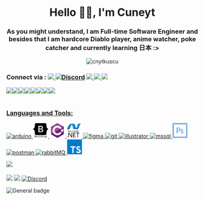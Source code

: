  
<h1 align="center">Hello 🙋‍♂️, I'm Cuneyt</h1>
<h3 align="center">As you might understand, I am Full-time Software Engineer and besides that I am hardcore Diablo player, anime watcher, poke catcher and currently learning 日本 :></h3>

<p align="center"> <img src="https://komarev.com/ghpvc/?username=cnytkuscu&label=Profile%20views&color=blue&style=flat" alt="cnytkuscu" /> </p>
 

<h3 align="left">Connect via : 
  <a href="https://www.linkedin.com/in/cnytkuscu/"><img src="https://img.shields.io/badge/LinkedIn-0077B5">
  <a href="https://discord.gg/9XJ72Qk"><img src="https://img.shields.io/static/v1?logo=discord&label=&message=Join My Discord&color=36393f&style=flat" alt="Discord"></a>
  <a href="https://twitter.com/CuneytTheGreat"><img src="https://img.shields.io/badge/Twitter-1DA1F2">
  <a href="https://www.instagram.com/cnytkuscu/"><img src="https://img.shields.io/badge/Instagram-E4405F"> 
  <a href="https://t.me/CuneytKuscu"><img src="https://img.shields.io/badge/Telegram-Online-green.svg">      
    
</h3>
  
<img align="left" height="50" src="https://armienn.github.io/pokemon/static/sugimori/94.png">
<img align="left" height="50" src="https://armienn.github.io/pokemon/static/sugimori/3.png">
<img align="left" height="50" src="https://armienn.github.io/pokemon/static/sugimori/110.png">
<img align="left" height="50" src="https://armienn.github.io/pokemon/static/sugimori/130.png">
<img align="left" height="50" src="https://armienn.github.io/pokemon/static/sugimori/150.png">
<img align="left" height="50" src="https://armienn.github.io/pokemon/static/sugimori/208.png">
<img align="left" height="50" src="https://armienn.github.io/pokemon/static/sugimori/376.png">
<img align="left" height="50" src="https://armienn.github.io/pokemon/static/sugimori/789.png">
</br></br> 

<h3 align="left">Languages and Tools:</h3>
<p align="left"> <a href="https://www.arduino.cc/" target="_blank" rel="noreferrer"> <img src="https://cdn.worldvectorlogo.com/logos/arduino-1.svg" alt="arduino" width="40" height="40"/> </a> <a href="https://getbootstrap.com" target="_blank" rel="noreferrer"> <img src="https://raw.githubusercontent.com/devicons/devicon/master/icons/bootstrap/bootstrap-plain-wordmark.svg" alt="bootstrap" width="40" height="40"/> </a> <a href="https://www.w3schools.com/cs/" target="_blank" rel="noreferrer"> <img src="https://raw.githubusercontent.com/devicons/devicon/master/icons/csharp/csharp-original.svg" alt="csharp" width="40" height="40"/> </a> <a href="https://dotnet.microsoft.com/" target="_blank" rel="noreferrer"> <img src="https://raw.githubusercontent.com/devicons/devicon/master/icons/dot-net/dot-net-original-wordmark.svg" alt="dotnet" width="40" height="40"/> </a> <a href="https://www.figma.com/" target="_blank" rel="noreferrer"> <img src="https://www.vectorlogo.zone/logos/figma/figma-icon.svg" alt="figma" width="40" height="40"/> </a> <a href="https://git-scm.com/" target="_blank" rel="noreferrer"> <img src="https://www.vectorlogo.zone/logos/git-scm/git-scm-icon.svg" alt="git" width="40" height="40"/> </a> <a href="https://www.adobe.com/in/products/illustrator.html" target="_blank" rel="noreferrer"> <img src="https://www.vectorlogo.zone/logos/adobe_illustrator/adobe_illustrator-icon.svg" alt="illustrator" width="40" height="40"/> </a> <a href="https://www.microsoft.com/en-us/sql-server" target="_blank" rel="noreferrer"> <img src="https://www.svgrepo.com/show/303229/microsoft-sql-server-logo.svg" alt="mssql" width="40" height="40"/> </a> <a href="https://www.photoshop.com/en" target="_blank" rel="noreferrer"> <img src="https://raw.githubusercontent.com/devicons/devicon/master/icons/photoshop/photoshop-line.svg" alt="photoshop" width="40" height="40"/> </a> <a href="https://postman.com" target="_blank" rel="noreferrer"> <img src="https://www.vectorlogo.zone/logos/getpostman/getpostman-icon.svg" alt="postman" width="40" height="40"/> </a> <a href="https://www.rabbitmq.com" target="_blank" rel="noreferrer"> <img src="https://www.vectorlogo.zone/logos/rabbitmq/rabbitmq-icon.svg" alt="rabbitMQ" width="40" height="40"/> </a> <a href="https://www.typescriptlang.org/" target="_blank" rel="noreferrer"> <img src="https://raw.githubusercontent.com/devicons/devicon/master/icons/typescript/typescript-original.svg" alt="typescript" width="40" height="40"/> </a> </p>
  
![](https://github-readme-stats.vercel.app/api/top-langs/?username=cnytkuscu&theme=dark&hide_border=false&include_all_commits=false&count_private=false&layout=compact)
  </br></br>
  <img src="https://img.shields.io/badge/Windows-0078D6">
  <img src="https://img.shields.io/badge/C%23-239120">
  <a href="https://discord.gg/geJF43E"><img src="https://img.shields.io/static/v1?logo=discord&label=&message=Join My Discord&color=36393f&style=flat" alt="Discord"></a>
 
![General badge](https://img.shields.io/badge/BATTLE.NET-Tyenuc2818-green.svg)
 
